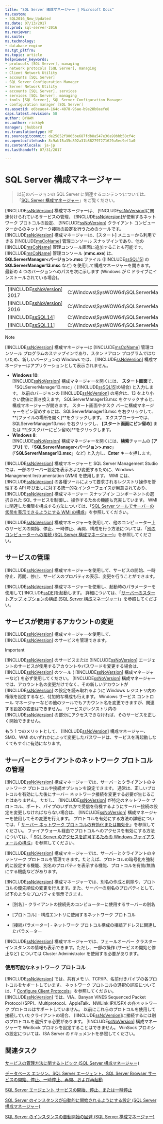 ```yaml
---
title: "SQL Server 構成マネージャー | Microsoft Docs"
ms.custom:
- SQL2016_New_Updated
ms.date: 07/13/2017
ms.prod: sql-server-2016
ms.reviewer: 
ms.suite: 
ms.technology:
- database-engine
ms.tgt_pltfrm: 
ms.topic: article
helpviewer_keywords:
- protocols [SQL Server], managing
- network protocols [SQL Server], managing
- Client Network Utility
- accounts [SQL Server]
- SQL Server Configuration Manager
- Server Network Utility
- accounts [SQL Server], services
- services [SQL Server], managing
- tools [SQL Server], SQL Server Configuration Manager
- configuration manager [SQL Server]
ms.assetid: e6beaea4-164c-4078-95ae-b9e28b0aefe8
caps.latest.revision: 58
author: BYHAM
ms.author: rickbyh
manager: jhubbard
ms.translationtype: HT
ms.sourcegitcommit: de25852f9005be687fdb8a547e30a99bbb58cf4c
ms.openlocfilehash: 8c9ab15a35c892a31b882797271629a5ec9ef1a0
ms.contentlocale: ja-jp
ms.lasthandoff: 07/31/2017

---
```

# <a name="sql-server-configuration-manager"></a>SQL Server 構成マネージャー

 > 以前のバージョンの SQL Server に関連するコンテンツについては、「[SQL Server 構成マネージャー](https://msdn.microsoft.com/en-US/library/ms174212(SQL.120).aspx)」をご覧ください。

  [!INCLUDE[ssNoVersion](../includes/ssnoversion-md.md)] 構成マネージャーは、 [!INCLUDE[ssNoVersion](../includes/ssnoversion-md.md)]に関連付けられているサービスの管理、 [!INCLUDE[ssNoVersion](../includes/ssnoversion-md.md)]が使用するネットワーク プロトコルの設定、 [!INCLUDE[ssNoVersion](../includes/ssnoversion-md.md)] クライアント コンピューターからのネットワーク接続の設定を行うためのツールです。 [!INCLUDE[ssNoVersion](../includes/ssnoversion-md.md)] 構成マネージャーは、[スタート] メニューから利用できる [!INCLUDE[msCoName](../includes/msconame-md.md)] 管理コンソール スナップインであり、他の [!INCLUDE[msCoName](../includes/msconame-md.md)] 管理コンソール画面に追加することも可能です。 [!INCLUDE[msCoName](../includes/msconame-md.md)] 管理コンソール (**mmc.exe**) は、**SQLServerManager\<バージョン>.msc** ファイル ([!INCLUDE[ssSQL15](../includes/sssql15-md.md)] の **SQLServerManager13.msc** など) を使用して構成マネージャーを開きます。 最新の 4 つのバージョンへのパスを次に示します (Windows が C ドライブにインストールされている場合)。  
  
|||  
|-|-|
|[!INCLUDE[ssNoVersion](../includes/ssnoversion-md.md)] 2017|C:\Windows\SysWOW64\SQLServerManager14.msc|  
|[!INCLUDE[ssNoVersion](../includes/ssnoversion-md.md)] 2016|C:\Windows\SysWOW64\SQLServerManager13.msc|  
|[!INCLUDE[ssSQL14](../includes/sssql14-md.md)]|C:\Windows\SysWOW64\SQLServerManager12.msc|  
|[!INCLUDE[ssSQL11](../includes/sssql11-md.md)]|C:\Windows\SysWOW64\SQLServerManager11.msc|
  
> [!NOTE]  
>  [!INCLUDE[ssNoVersion](../includes/ssnoversion-md.md)] 構成マネージャーは [!INCLUDE[msCoName](../includes/msconame-md.md)] 管理コンソール プログラムのスナップインであり、スタンドアロン プログラムではないため、新しいバージョンの Windows では、 [!INCLUDE[ssNoVersion](../includes/ssnoversion-md.md)] 構成マネージャーはアプリケーションとして表示されません。  
>   
>  -   **Windows 10**:  
>          [!INCLUDE[ssNoVersion](../includes/ssnoversion-md.md)] 構成マネージャーを開くには、 **スタート画面**で、「SQLServerManager13.msc」( [!INCLUDE[ssSQL15](../includes/sssql15-md.md)]の場合) と入力します。 以前のバージョンの [!INCLUDE[ssNoVersion](../includes/ssnoversion-md.md)] の場合は、13 をより小さい数値に置き換えます。 SQLServerManager13.msc をクリックすると、構成マネージャーが開きます。 スタート画面やタスク バーに構成マネージャーをピン留めするには、SQLServerManager13.msc を右クリックして、 **[ファイルの場所を開く]**をクリックします。 エクスプローラーでは、SQLServerManager13.msc を右クリックし、 **[スタート画面にピン留め]** または **[タスクバーにピン留め]**をクリックします。  
> -   **Windows 8**:  
>          [!INCLUDE[ssNoVersion](../includes/ssnoversion-md.md)] 構成マネージャーを開くには、**検索**チャームの **[アプリ]** で、「**SQLServerManager\<バージョン>.msc**」(「**SQLServerManager13.msc**」など) と入力し、**Enter** キーを押します。  
  
 [!INCLUDE[ssNoVersion](../includes/ssnoversion-md.md)] 構成マネージャーと SQL Server Management Studio では、一部のサーバー設定を表示および変更するために、Windows Management Instrumentation (WMI) を使用します。 WMI には、 [!INCLUDE[ssNoVersion](../includes/ssnoversion-md.md)] の各種ツールによって要求されるレジストリ操作を管理する API 呼び出しに対する統一的なインターフェイスが用意されており、 [!INCLUDE[ssNoVersion](../includes/ssnoversion-md.md)] 構成マネージャー スナップイン コンポーネントの選択された SQL サービスを制御し、操作するための機能も充実しています。 WMI に関連した権限を構成する方法については、「[SQL Server ツールでサーバーの状態を表示できるようにする WMI の構成](http://msdn.microsoft.com/library/7e97197b-ed4d-40d1-9a52-9ab1d92401d7)」を参照してください。  
  
 [!INCLUDE[ssNoVersion](../includes/ssnoversion-md.md)] 構成マネージャーを使用して、他のコンピューター上のサービスの開始、停止、一時停止、再開、構成を行う方法については、「[別のコンピューターへの接続 &#40;SQL Server 構成マネージャー&#41;](../database-engine/configure-windows/scm-services-connect-to-another-computer.md)」を参照してください。  
  
## <a name="managing-services"></a>サービスの管理  
 [!INCLUDE[ssNoVersion](../includes/ssnoversion-md.md)] 構成マネージャーを使用して、サービスの開始、一時停止、再開、停止、サービスのプロパティの表示、変更を行うことができます。  
  
 [!INCLUDE[ssNoVersion](../includes/ssnoversion-md.md)] 構成マネージャーを使用し、起動時のパラメーターを使用して[!INCLUDE[ssDE](../includes/ssde-md.md)]を起動します。  詳細については、「[サーバーのスタートアップ オプションの構成 &#40;SQL Server 構成マネージャー&#41;](../database-engine/configure-windows/scm-services-configure-server-startup-options.md)」を参照してください。  
  
## <a name="changing-the-accounts-used-by-the-services"></a>サービスが使用するアカウントの変更  
 [!INCLUDE[ssNoVersion](../includes/ssnoversion-md.md)] 構成マネージャーを使用して、 [!INCLUDE[ssNoVersion](../includes/ssnoversion-md.md)] のサービスを管理できます。  
  
> [!IMPORTANT]  
>  [!INCLUDE[ssNoVersion](../includes/ssnoversion-md.md)] のサービスまたは [!INCLUDE[ssNoVersion](../includes/ssnoversion-md.md)] エージェントのサービスが使用するアカウントやパスワードを変更する場合は、 [!INCLUDE[ssNoVersion](../includes/ssnoversion-md.md)] のツール ( [!INCLUDE[ssNoVersion](../includes/ssnoversion-md.md)] 構成マネージャーなど) を必ず使用してください。 [!INCLUDE[ssNoVersion](../includes/ssnoversion-md.md)] 構成マネージャーでは、アカウント名の変更だけでなく、その新しいアカウントが [!INCLUDE[ssNoVersion](../includes/ssnoversion-md.md)] の設定を読み取れるように Windows レジストリ内の権限を設定するなど、付加的な構成も行えます。 Windows サービス コントロール マネージャーなどの他のツールでもアカウント名を変更できますが、関連する設定の変更はできません。 サービスがレジストリ内の [!INCLUDE[ssNoVersion](../includes/ssnoversion-md.md)] の部分にアクセスできなければ、そのサービスを正しく開始できません。  
  
 もう 1 つのメリットとして、 [!INCLUDE[ssNoVersion](../includes/ssnoversion-md.md)] 構成マネージャー、SMO、WMI のいずれかによって変更したパスワードは、サービスを再起動しなくてもすぐに有効になります。  
  
## <a name="manage-server--client-network-protocols"></a>サーバーとクライアントのネットワーク プロトコルの管理  
 [!INCLUDE[ssNoVersion](../includes/ssnoversion-md.md)] 構成マネージャーでは、サーバーとクライアントのネットワーク プロトコルや接続オプションを設定できます。 通常は、正しいプロトコルを有効にした後にサーバー ネットワーク接続を変更する必要が生じることはありません。 ただし、 [!INCLUDE[ssNoVersion](../includes/ssnoversion-md.md)] が特定のネットワーク プロトコル、ポート、パイプのいずれかで受信を待機するようにサーバー接続の設定を変更しなければならない場合は、 [!INCLUDE[ssNoVersion](../includes/ssnoversion-md.md)] 構成マネージャーを使用してその変更を行えます。 プロトコルを有効にする方法の詳細については、「 [サーバー ネットワーク プロトコルの有効化または無効化](../database-engine/configure-windows/enable-or-disable-a-server-network-protocol.md)」を参照してください。 ファイアウォール経由でプロトコルへのアクセスを有効にする方法については、「 [SQL Server のアクセスを許可するための Windows ファイアウォールの構成](../sql-server/install/configure-the-windows-firewall-to-allow-sql-server-access.md)」を参照してください。  
  
 [!INCLUDE[ssNoVersion](../includes/ssnoversion-md.md)] 構成マネージャーでは、サーバーとクライアントのネットワーク プロトコルを管理できます。たとえば、プロトコルの暗号化を強制的に設定する機能、別名のプロパティを表示する機能、プロトコルを有効/無効にする機能などがあります。  
  
 [!INCLUDE[ssNoVersion](../includes/ssnoversion-md.md)] 構成マネージャーでは、別名の作成と削除や、プロトコルの優先順位の変更を行えます。また、サーバーの別名のプロパティとして、以下のようなプロパティを表示できます。  
  
-   [別名] - クライアントの接続先のコンピューターに使用するサーバーの別名  
  
-   [プロトコル] - 構成エントリに使用するネットワーク プロトコル  
  
-   [接続パラメーター] - ネットワーク プロトコル構成の接続アドレスに関連したパラメーター  
  
 [!INCLUDE[ssNoVersion](../includes/ssnoversion-md.md)] 構成マネージャーでは、フェールオーバー クラスター インスタンスの情報も表示できます。ただし、一部の操作 (サービスの開始と停止など) については Cluster Administrator を使用する必要があります。  
  
### <a name="available-network-protocols"></a>使用可能なネットワーク プロトコル  
 [!INCLUDE[ssNoVersion](../includes/ssnoversion-md.md)] では、共有メモリ、TCP/IP、名前付きパイプの各プロトコルをサポートしています。 ネットワーク プロトコルの選択の詳細については、「 [Configure Client Protocols](../database-engine/configure-windows/configure-client-protocols.md)」を参照してください。 [!INCLUDE[ssNoVersion](../includes/ssnoversion-md.md)] では、VIA、Banyan VINES Sequenced Packet Protocol (SPP)、Multiprotocol、AppleTalk、NWLink IPX/SPX の各ネットワーク プロトコルはサポートしていません。 以前にこれらのプロトコルを使用して接続していたクライアントの場合、 [!INCLUDE[ssNoVersion](../includes/ssnoversion-md.md)]に接続するには別のプロトコルを選択する必要があります。 [!INCLUDE[ssNoVersion](../includes/ssnoversion-md.md)] 構成マネージャーで WinSock プロキシを設定することはできません。 WinSock プロキシの設定については、ISA Server のドキュメントを参照してください。  
  
## <a name="related-tasks"></a>関連タスク  
 [サービスの管理方法に関するトピック &#40;SQL Server 構成マネージャー&#41;](http://msdn.microsoft.com/library/78dee169-df0c-4c95-9af7-bf033bc9fdc6)  
  
 [データベース エンジン、SQL Server エージェント、SQL Server Browser サービスの開始、停止、一時停止、再開、および再起動](../database-engine/configure-windows/start-stop-pause-resume-restart-sql-server-services.md)  
  
 [SQL Server エージェント サービスの開始、停止、または一時停止](http://msdn.microsoft.com/library/c95a9759-dd30-4ab6-9ab0-087bb3bfb97c)  
  
 [SQL Server のインスタンスが自動的に開始されるようにする設定 &#40;SQL Server 構成マネージャー&#41;](../database-engine/configure-windows/scm-services-set-an-instance-to-start-automatically.md)  
  
 [SQL Server のインスタンスの自動開始の回避 &#40;SQL Server 構成マネージャー&#41;](../database-engine/configure-windows/scm-services-prevent-automatic-startup-of-an-instance.md)  
  
  

